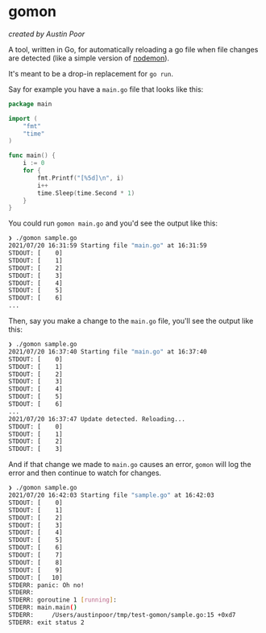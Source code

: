 # gomon

_created by Austin Poor_

A tool, written in Go, for automatically reloading a go file when file changes are detected (like a simple version of [nodemon](https://nodemon.io/)).

It's meant to be a drop-in replacement for `go run`.

Say for example you have a `main.go` file that looks like this:

```go
package main

import (
    "fmt"
    "time"
)

func main() {
    i := 0
    for {
        fmt.Printf("[%5d]\n", i)
        i++
        time.Sleep(time.Second * 1)
    }
}
```

You could run `gomon main.go` and you'd see the output like this:

```bash
❯ ./gomon sample.go
2021/07/20 16:31:59 Starting file "main.go" at 16:31:59
STDOUT: [    0]
STDOUT: [    1]
STDOUT: [    2]
STDOUT: [    3]
STDOUT: [    4]
STDOUT: [    5]
STDOUT: [    6]
...
```

Then, say you make a change to the `main.go` file, you'll see the output like this:

```bash
❯ ./gomon sample.go
2021/07/20 16:37:40 Starting file "main.go" at 16:37:40
STDOUT: [    0]
STDOUT: [    1]
STDOUT: [    2]
STDOUT: [    3]
STDOUT: [    4]
STDOUT: [    5]
STDOUT: [    6]
...
2021/07/20 16:37:47 Update detected. Reloading...
STDOUT: [    0]
STDOUT: [    1]
STDOUT: [    2]
STDOUT: [    3]
```

And if that change we made to `main.go` causes an error, `gomon` will log the error and then continue to watch for changes.

```bash
❯ ./gomon sample.go
2021/07/20 16:42:03 Starting file "sample.go" at 16:42:03
STDOUT: [    0]
STDOUT: [    1]
STDOUT: [    2]
STDOUT: [    3]
STDOUT: [    4]
STDOUT: [    5]
STDOUT: [    6]
STDOUT: [    7]
STDOUT: [    8]
STDOUT: [    9]
STDOUT: [   10]
STDERR: panic: Oh no!
STDERR:
STDERR: goroutine 1 [running]:
STDERR: main.main()
STDERR: 	/Users/austinpoor/tmp/test-gomon/sample.go:15 +0xd7
STDERR: exit status 2
```

